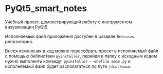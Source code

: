 # PyQt5_smart_notes
Учебный проект, демонстрирующий работу с инструментом визуализации PyQt5.

Исполняемый файл приложения доступен в разделе `Releases` репозитория.

Внеся изменения в код можно пересобрать проект в исполняемый файл с помощью библиотеки `pyinstaller`, перейдя в папку с исходным кодом нужно выполнить команду: `pyinstaller --onefile main.py` и исполняемый файл будет располагаться по пути `/dist/main`.
